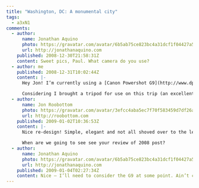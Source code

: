 ```yaml
---
title: "Washington, DC: A monumental city"
tags:
  - a3xN1
comments:
  - author:
      name: Jonathan Aquino
      photo: https://gravatar.com/avatar/6b5ab75ce823bc4a31dcf1f04427a582
      url: http://jonathanaquino.com
    published: 2008-12-30T21:58:31Z
    content: Sweet pics, Paul. What camera do you use?
  - author: me
    published: 2008-12-31T10:02:44Z
    content: |-
      Hey Jon! I’m currently using a [Canon Powershot G9](http://www.dpreview.com/reviews/canong9/) – a camera that falls somewhere between high-end compact and low-end DSLR. This means it’s small enough to be able to fit in my trouser pocket (just), but at the expense of some features available in full SLRs (interchangeable lenses, better image sensors etc.)

      Considering I brought a tripod for use on this trip (an excellent investment in and of itself), and thus carried camera equipment around in my bag, I’m considering upgrading to a larger EOS range camera – but this is a big and expensive leap!
  - author:
      name: Jon Roobottom
      photo: https://gravatar.com/avatar/3efcc4aba5ec7f70f583459d7df26a3a
      url: http://roobottom.com
    published: 2009-01-02T10:36:53Z
    content: |-
      Nice re-design! Simple, elegant and not all shoved over to the left!

      When are we going to see see your review of 2008 post?
  - author:
      name: Jonathan Aquino
      photo: https://gravatar.com/avatar/6b5ab75ce823bc4a31dcf1f04427a582
      url: http://jonathanaquino.com
    published: 2009-01-04T02:27:34Z
    content: Nice – I’ll need to consider the G9 at some point. Ain’t cheap though.
---
```


